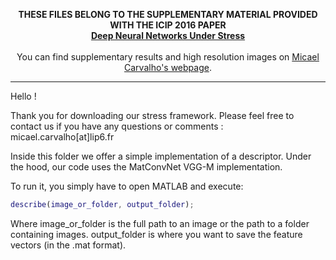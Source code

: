 <p align="center">
<b>
THESE FILES BELONG TO THE SUPPLEMENTARY MATERIAL PROVIDED WITH THE ICIP 2016 PAPER<br/><a href="http://arxiv.org/abs/1605.03498" target="_blank">Deep Neural Networks Under Stress</a>
</b>
<br/><br/>
You can find supplementary results and high resolution images on <a href="http://webia.lip6.fr/~carvalho/static/neural_networks_under_stress/" target="_blank">Micael Carvalho's webpage</a>.
</p>

---

Hello !

Thank you for downloading our stress framework.
Please feel free to contact us if you have any questions or comments : micael.carvalho[at]lip6.fr

Inside this folder we offer a simple implementation of a descriptor. Under the hood, our code uses the MatConvNet VGG-M implementation.

To run it, you simply have to open MATLAB and execute:
```matlab
describe(image_or_folder, output_folder);
```

Where image_or_folder is the full path to an image or the path to a folder containing images. output_folder is where you want to save the feature vectors (in the .mat format).